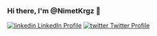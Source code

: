 ### Hi there, I'm @NimetKrgz 👋

[![linkedin](https://i.stack.imgur.com/gVE0j.png) LinkedIn Profile](https://www.linkedin.com/in/nimet-karagöz-34238390/)
[![twitter](https://twemoji.twitter.com/content/dam/twemoji-twitter/Twitter_Social_Icon_Circle_Color.png.twimg.1920.png) Twitter Profile](https://twitter.com/nimetkaragoz/)

<!--
**NimetKrgz/NimetKrgz** is a ✨ _special_ ✨ repository because its `README.md` (this file) appears on your GitHub profile.

Here are some ideas to get you started:

- 🔭 I’m currently working on ...
- 🌱 I’m currently learning ...
- 👯 I’m looking to collaborate on ...
- 🤔 I’m looking for help with ...
- 💬 Ask me about ...
- 📫 How to reach me: ...
- 😄 Pronouns: ...
- ⚡ Fun fact: ...
- 🤩
-->

